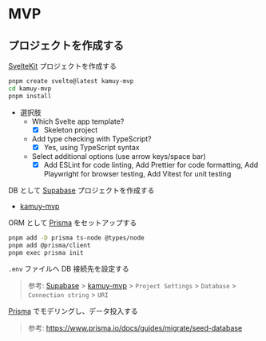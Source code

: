 # MVP

## プロジェクトを作成する

[SvelteKit] プロジェクトを作成する

```bash
pnpm create svelte@latest kamuy-mvp
cd kamuy-mvp
pnpm install
```

- 選択肢
  - Which Svelte app template?
    - [x] Skeleton project
  - Add type checking with TypeScript?
    - [x] Yes, using TypeScript syntax
  - Select additional options (use arrow keys/space bar)
    - [x] Add ESLint for code linting, Add Prettier for code formatting, Add Playwright for browser testing, Add Vitest for unit testing

DB として [Supabase] プロジェクトを作成する

- [kamuy-mvp]

ORM として [Prisma] をセットアップする

```bash
pnpm add -D prisma ts-node @types/node
pnpm add @prisma/client
pnpm exec prisma init
```

`.env` ファイルへ DB 接続先を設定する

> 参考: [Supabase] > [kamuy-mvp] > `Project Settings` > `Database` > `Connection string` > `URI`

[Prisma] でモデリングし、データ投入する
> 参考: https://www.prisma.io/docs/guides/migrate/seed-database

[SvelteKit]: https://kit.svelte.jp/
[Supabase]: https://supabase.com/
[kamuy-mvp]: (https://app.supabase.com/project/yishivdsetcfseylrrjo)
[Prisma]: https://www.prisma.io/
